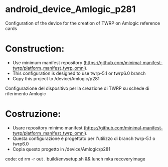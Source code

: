 # android_device_Amlogic_p281
Configuration of the device for the creation of TWRP on Amlogic reference cards

# Construction:
- Use minimum manifest repository (https://github.com/minimal-manifest-twrp/platform_manifest_twrp_omni).
- This configuration is designed to use twrp-5.1 or twrp6.0 branch
- Copy this project to /device/Amlogic/p281

Configurazione del dispositivo per la creazione di TWRP su schede di riferimento Amlogic

# Costruzione:
- Usare repository minimo manifest (https://github.com/minimal-manifest-twrp/platform_manifest_twrp_omni).
- Questa configurazione è progettato per l'utilizzo di branch twrp-5.1 o twrp6.0
- Copia questo progetto in /device/Amlogic/p281


code:
cd <source-dir>
rm -r out
. build/envsetup.sh && lunch
mka recoveryimage 
